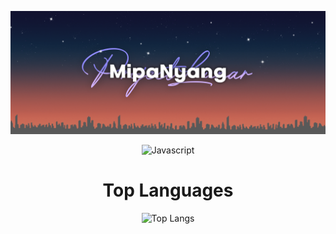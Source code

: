![banner](https://github.com/MipaNyang/MipaNyang/blob/main/banner.png?raw=true)

<div align="center">

![Javascript](https://img.shields.io/badge/Javascript-F0DB4F?style=for-the-badge&labelColor=black&logo=javascript&logoColor=F0DB4F)

# Top Languages
![Top Langs](https://github-readme-stats.vercel.app/api/top-langs/?username=anuraghazra&layout=compact)
